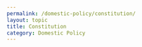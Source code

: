 ```yaml
---
permalink: /domestic-policy/constitution/
layout: topic
title: Constitution
category: Domestic Policy
---
```

